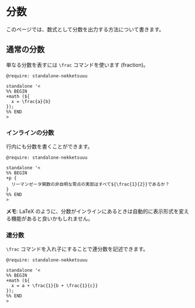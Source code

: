 # 分数

このページでは、数式として分数を出力する方法について書きます。

## 通常の分数

単なる分数を表すには `\frac` コマンドを使います (fraction)。

```satysfi
@require: standalone-nekketsuuu

standalone '<
%% BEGIN
+math (${
  x = \frac{a}{b}
});
%% END
>
```

### インラインの分数

行内にも分数を書くことができます。

```satysfi
@require: standalone-nekketsuuu

standalone '<
%% BEGIN
+p {
  リーマンゼータ関数の非自明な零点の実部はすべて${\frac{1}{2}}であるか？
}
%% END
>
```

<div class="box-note">

**メモ**: LaTeX のように、分数がインラインにあるときは自動的に表示形式を変える機能があると良いかもしれません。

</div>

### 連分数

`\frac` コマンドを入れ子にすることで連分数を記述できます。

```satysfi
@require: standalone-nekketsuuu

standalone '<
%% BEGIN
+math (${
  x = a + \frac{1}{b + \frac{1}{c}}
});
%% END
>
```
